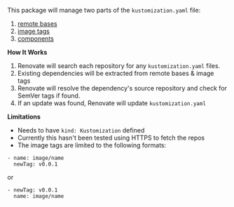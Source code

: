 This package will manage two parts of the `kustomization.yaml` file:

1. [remote bases](https://github.com/kubernetes-sigs/kustomize/blob/master/examples/remoteBuild.md)
2. [image tags](https://github.com/kubernetes-sigs/kustomize/blob/master/examples/image.md)
3. [components](https://github.com/kubernetes-sigs/kustomize/blob/master/examples/components.md)

**How It Works**

1. Renovate will search each repository for any `kustomization.yaml` files.
2. Existing dependencies will be extracted from remote bases & image tags
3. Renovate will resolve the dependency's source repository and check for SemVer tags if found.
4. If an update was found, Renovate will update `kustomization.yaml`

**Limitations**

- Needs to have `kind: Kustomization` defined
- Currently this hasn't been tested using HTTPS to fetch the repos
- The image tags are limited to the following formats:

```
- name: image/name
  newTag: v0.0.1
```

or

```
- newTag: v0.0.1
  name: image/name
```
